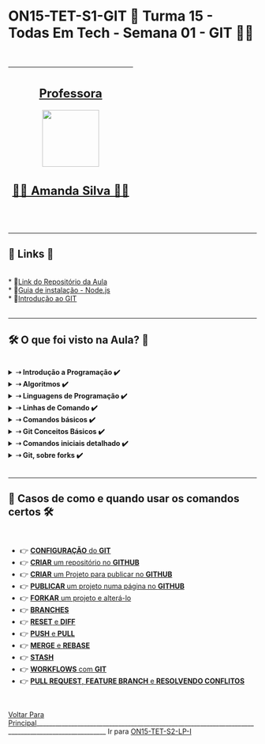 # ON15-TET-S1-GIT 🤝 Turma 15 - Todas Em Tech - Semana 01 - GIT 👩‍💻

<br>

<div align="center">

|  [<h2>Professora</h2><img src="https://avatars.githubusercontent.com/u/33252729?v=4" width=115><br><h2>👩‍🏫  Amanda Silva ✍🏽</h2>](https://github.com/oskojess) |
| :---: | 
</div>
<br>

___
<div>
  <summary>
    <h2>🔗 Links 🔗</h2>
  </summary><br/>
  <div>    
    * 📌<a href="https://github.com/reprograma/ON15-TET-S1-GIT">Link do Repositório da Aula</a><br/>
    * 📌<a href="https://classroom.google.com/u/0/c/NDc5MjQyMDUxNjYz/a/NDcxOTMxMjk2NzM5/details">Guia de instalação - Node.js</a><br/>
    * 📌<a href="https://drive.google.com/file/d/1Fn0IAz2JVFTEUQrAvZdWuSFByxfA9Op7/view">Introdução ao GIT</a><br/>
  </div>
</div>
<br/>

___
## 🛠️ O que foi visto na Aula? 👀
<br/>
<details>
    <summary>
      <strong>➝ Introdução a Programação ✔️</strong>
    </summary>    
    <div align="left">        
      <table border=1>             
        <tr>
          <td align="center">👉</td>                
          <td>Conceitos de Hardware</td>                
          <td align="center">✅</td>
        </tr>
        <tr> 
          <td align="center">👉</td>
          <td>Conceitos de Software</td>                
          <td align="center">✅</td>
        </tr>
        <tr>    
          <td align="center">👉</td>            
          <td>Conceitos de Programação</td>                
          <td align="center">✅</td>
        </tr>
      </table>               
    </div>
</details>

<details>
    <summary>
      <strong>➝ Algoritmos ✔️</strong>
    </summary>
    <div align="left">         
      <table border=1>             
        <tr>
          <td align="center">👉</td>                
          <td>Exemplos e outras formas de Algoritmos</td>                
          <td align="center">✅</td>
        </tr>
        <tr> 
          <td align="center">👉</td>
          <td>Fluxograma </td>                
          <td align="center">✅</td>
        </tr>
        <tr>    
          <td align="center">👉</td>            
          <td>Pseudocódigo</td>                
          <td align="center">✅</td>
        </tr>
      </table>               
    </div>
</details>

<details>
    <summary>
      <strong>➝ Linguagens de Programação ✔️</strong>
    </summary>
    <div align="left">        
      <table border=1>             
        <tr>
          <td align="center">👉</td>                
          <td>Definição</td>                
          <td align="center">✅</td>
        </tr>
        <tr> 
          <td align="center">👉</td>
          <td>Front-End</td>                
          <td align="center">✅</td>
        </tr>
        <tr>    
          <td align="center">👉</td>            
          <td>Back-End</td>                
          <td align="center">✅</td>
        </tr>
        <tr>    
          <td align="center">👉</td>            
          <td>Banco de Dados</td>                
          <td align="center">✅</td>
        </tr>
        <tr>    
          <td align="center">👉</td>            
          <td>Cliente-Servidor</td>                
          <td align="center">✅</td>
        </tr>
      </table>               
    </div>
</details>
<details>
    <summary>
      <strong>➝ Linhas de Comando ✔️</strong>
    </summary>
    <div align="left">        
      <table border=1>             
        <tr>
          <td align="center">👉</td>                
          <td><strong>Command Power / CMD:</strong> interpretador Windows, simples e funcional.</td>                
          <td align="center">✅</td>
        </tr>
        <tr>
          <td align="center">👉</td>                
          <td><strong>PowerShell:</strong> criado pela Microsoft, é bem mais robusto com capacidade maior de programação</td>                
          <td align="center">✅</td>
        </tr>
        <tr>
          <td align="center">👉</td>                
          <td><strong>Git Bash:</strong> Criado como software livre, é um Unix shell e linguagem de comando, assim como o anterior</td>                
          <td align="center">✅</td>
        </tr>
      </table>               
    </div>
</details>
<details>
    <summary>
      <strong>➝ Comandos básicos ✔️</strong>
    </summary>
    <div align="left">        
      <table border=1>             
        <tr>
          <td align="center">👉</td>                
          <td>pwd => encontrar o caminho para o diretório atual (da pasta) em que você está</td>                
          <td align="center">✅</td>
        </tr>
        <tr>
          <td align="center">👉</td>                
          <td>ls => listar todos arquivos da pasta que você está</td>                
          <td align="center">✅</td>
        </tr>
        <tr>
          <td align="center">👉</td>                
          <td>cd nome-da-pasta => entrar em uma pasta dentro da pasta que você está</td>                
          <td align="center">✅</td>
        </tr>
        <tr>
          <td align="center">👉</td>                
          <td>cd ~ => volta para a pasta raiz</td>                
          <td align="center">✅</td>
        </tr>
        <tr>
          <td align="center">👉</td>                
          <td>cd .. => volta uma pasta para trás</td>                
          <td align="center">✅</td>
        </tr>
        <tr>
          <td align="center">👉</td>                
          <td>mkdir nome-da-pasta => cria uma pasta</td>                
          <td align="center">✅</td>
        </tr>
        <tr>
          <td align="center">👉</td>                
          <td>rm nome-do-arquivo => deleta um arquivo</td>                
          <td align="center">✅</td>
        </tr>
        <tr>
          <td align="center">👉</td>                
          <td>rm nome-do-arquivo => deleta um arquivo</td>                
          <td align="center">✅</td>
        </tr>
        <tr>
          <td align="center">👉</td>                
          <td>rm nome-do-arquivo => deleta um arquivo</td>                
          <td align="center">✅</td>
        </tr>
        <tr>
          <td align="center">👉</td>                
          <td>whoami => identifica usuário que esta logado</td>                
          <td align="center">✅</td>
        </tr>
        <tr>
          <td align="center">👉</td>                
          <td>touch => cria um arquivo</td>                
          <td align="center">✅</td>
        </tr>
      </table>               
    </div>
</details>
<details>
    <summary>
      <strong>➝ Git Conceitos Básicos ✔️</strong>
    </summary>
    <div align="left">        
      <table border=1>             
        <tr>
          <td align="center">👉</td>                
          <td>repositório -> pasta/local aonde o projeto é armazenado</td>                
          <td align="center">✅</td>
        </tr>
        <tr>
          <td align="center">👉</td>                
          <td>clone -> literalmente clonar(copiar uma versão) do repositório remoto o projeto para o nosso repositório local</td>                
          <td align="center">✅</td>
        </tr>
        <tr>
          <td align="center">👉</td>                
          <td>branches -> (galhos) uma parte muito útil no desenvolvimento coletivo, permite que cada usuário tenha seu “bracinho”(versão) dentro do projeto de maneira independente.</td>                
          <td align="center">✅</td>
        </tr>
        <tr>
          <td align="center">👉</td>                
          <td>pull -> puxar do repositório remoto para o repositório local as ultimas alterações.</td>                
          <td align="center">✅</td>
        </tr>
        <tr>
          <td align="center">👉</td>                
          <td>commit -> controla a versão de um arquivo, registrando através de uma mensagem que identifica as últimas alterações</td>                
          <td align="center">✅</td>
        </tr>
        <tr>
          <td align="center">👉</td>                
          <td>push -> puxar do repositório remoto para o repositório local as ultimas alterações</td>                
          <td align="center">✅</td>
        </tr>
        <tr>
          <td align="center">👉</td>                
          <td>merge -> quando unificamos branches diferentes</td>                
          <td align="center">✅</td>
        </tr>
        <tr>
          <td align="center">👉</td>                
          <td>fork -> é uma cópia de um projeto para a sua conta do GitHub, é como se fosse uma xerox mesmo.</td>                
          <td align="center">✅</td>
        </tr>
        <tr>
          <td align="center">👉</td>                
          <td>pull -> request: solicitação de merge da sua branch em um projeto de outra pessoa.</td>                
          <td align="center">✅</td>
        </tr>
        <tr>
          <td align="center">👉</td>                
          <td>rebase -> segue a linha de raciocínio do merge, mas apaga parte dos commits no histórico. Recomendado para ser usado entre branches de desenvolvovedores, não diretamente na branch principal por exemplo.</td>                
          <td align="center">✅</td>
        </tr>
      </table>               
    </div>
</details>
<details>
    <summary>
      <strong>➝ Comandos iniciais detalhado ✔️</strong>
    </summary>
    <div align="left">        
      <table border=1><tr>
          <td align="center">👉</td>                
          <td>git pull : puxa as atualizações mais recente (remoto -> local)</td>                
          <td align="center">✅</td>
        </tr>
        <tr>
          <td align="center">👉</td>                
          <td>git push : envia as atualizações mais recentes (local -> remoto)</td>                
          <td align="center">✅</td>
        </tr>
        <tr>
          <td align="center">👉</td>                
          <td>git remote add origin caminho : adiciona o seu repositório local ao remoto</td>                
          <td align="center">✅</td>
        </tr>
        <tr>
          <td align="center">👉</td>                
          <td>git checkout -- nome-arquivo : descarta as alterações locais do arquivo informado</td>                
          <td align="center">✅</td>
        </tr> 
      </table>               
    </div>
</details>
<details>
    <summary>
      <strong>➝ Git, sobre forks ✔️</strong>
    </summary>
    <div align="left">        
      <table border=1>             
        <tr>
          <td align="center">👉</td>                
          <td>git clone url-do-seu-fork</td>                
          <td align="center">✅</td>
        </tr>
        <tr>
          <td align="center">👉</td>                
          <td>git remote add upstream url-do-repo-original</td>                
          <td align="center">✅</td>
        </tr>
        <tr>
          <td align="center">👉</td>                
          <td>git fetch (ou pull) upstream</td>                
          <td align="center">✅</td>
        </tr>
        <tr>
          <td align="center">👉</td>                
          <td>git rebase (ou merge) upstream/main</td>                
          <td align="center">✅</td>
        </tr>
      </table>               
    </div>
</details>
</br>

___

##  🔨 Casos de como e quando usar os comandos certos 🛠️
<br/>

  * 👉 [**CONFIGURAÇÃO** do **GIT**](readme/README6.md)
  * 👉 [**CRIAR** um repositório no **GITHUB**](readme/README1.md)
  * 👉 [**CRIAR** um Projeto para publicar no **GITHUB**](readme/README2.md)
  * 👉 [**PUBLICAR** um projeto numa página no **GITHUB**](readme/README3.md)
  * 👉 [**FORKAR** um projeto e alterá-lo](readme/README4.md)
  * 👉 [**BRANCHES**](readme/README5.md)
  * 👉 [**RESET** e **DIFF**](readme/README7.md.md)
  * 👉 [**PUSH** e **PULL**](readme/README8.md)
  * 👉 [**MERGE** e **REBASE**](readme/README9.md)
  * 👉 [**STASH**](readme/README10.md)
  * 👉 [**WORKFLOWS** com **GIT**](readme/README11.md)
  * 👉 [**PULL REQUEST**, **FEATURE BRANCH** e **RESOLVENDO CONFLITOS**](readme/README12.md)

</br>

[Voltar Para Principal](https://github.com/AlineAlmeida85/Reprograma-Curso-Completo)____________________________________________________________________________________________________ Ir para [ ON15-TET-S2-LP-I](https://github.com/AlineAlmeida85/Reprograma-Curso-Completo/tree/main/Aulas/ON15-TET-S2-LP-I)










